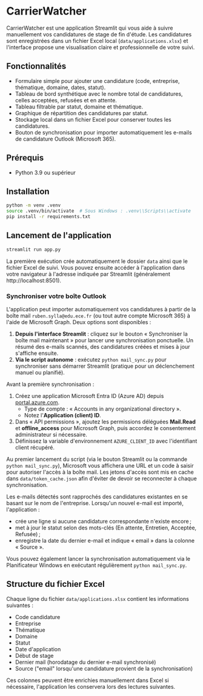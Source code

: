 # CarrierWatcher

CarrierWatcher est une application Streamlit qui vous aide à suivre manuellement vos candidatures de stage de fin d'étude. Les candidatures sont enregistrées dans un fichier Excel local (`data/applications.xlsx`) et l'interface propose une visualisation claire et professionnelle de votre suivi.

## Fonctionnalités

- Formulaire simple pour ajouter une candidature (code, entreprise, thématique, domaine, dates, statut).
- Tableau de bord synthétique avec le nombre total de candidatures, celles acceptées, refusées et en attente.
- Tableau filtrable par statut, domaine et thématique.
- Graphique de répartition des candidatures par statut.
- Stockage local dans un fichier Excel pour conserver toutes les candidatures.
- Bouton de synchronisation pour importer automatiquement les e-mails de candidature Outlook (Microsoft 365).


## Prérequis

- Python 3.9 ou supérieur

## Installation

```bash
python -m venv .venv
source .venv/bin/activate  # Sous Windows : .venv\\Scripts\\activate
pip install -r requirements.txt
```

## Lancement de l'application

```bash
streamlit run app.py
```

La première exécution crée automatiquement le dossier `data` ainsi que le fichier Excel de suivi. Vous pouvez ensuite accéder à l'application dans votre navigateur à l'adresse indiquée par Streamlit (généralement http://localhost:8501).


### Synchroniser votre boîte Outlook

L'application peut importer automatiquement vos candidatures à partir de la boîte mail `ruben.sylla@edu.ece.fr` (ou tout autre compte Microsoft 365) à l'aide de Microsoft Graph. Deux options sont disponibles :

1. **Depuis l'interface Streamlit** : cliquez sur le bouton « Synchroniser la boîte mail maintenant » pour lancer une synchronisation ponctuelle. Un résumé des e-mails scannés, des candidatures créées et mises à jour s'affiche ensuite.
2. **Via le script autonome** : exécutez `python mail_sync.py` pour synchroniser sans démarrer Streamlit (pratique pour un déclenchement manuel ou planifié).

Avant la première synchronisation :

1. Créez une application Microsoft Entra ID (Azure AD) depuis [portal.azure.com](https://portal.azure.com).
   - Type de compte : « Accounts in any organizational directory ».
   - Notez l'**Application (client) ID**.
2. Dans « API permissions », ajoutez les permissions déléguées **Mail.Read** et **offline_access** pour Microsoft Graph, puis accordez le consentement administrateur si nécessaire.
3. Définissez la variable d'environnement `AZURE_CLIENT_ID` avec l'identifiant client récupéré.

Au premier lancement du script (via le bouton Streamlit ou la commande `python mail_sync.py`), Microsoft vous affichera une URL et un code à saisir pour autoriser l'accès à la boîte mail. Les jetons d'accès sont mis en cache dans `data/token_cache.json` afin d'éviter de devoir se reconnecter à chaque synchronisation.

Les e-mails détectés sont rapprochés des candidatures existantes en se basant sur le nom de l'entreprise. Lorsqu'un nouvel e-mail est importé, l'application :

- crée une ligne si aucune candidature correspondante n'existe encore ;
- met à jour le statut selon des mots-clés (En attente, Entretien, Acceptée, Refusée) ;
- enregistre la date du dernier e-mail et indique « email » dans la colonne « Source ».

Vous pouvez également lancer la synchronisation automatiquement via le Planificateur Windows en exécutant régulièrement `python mail_sync.py`.

## Structure du fichier Excel

Chaque ligne du fichier `data/applications.xlsx` contient les informations suivantes :

- Code candidature
- Entreprise
- Thématique
- Domaine
- Statut
- Date d'application
- Début de stage
- Dernier mail (horodatage du dernier e-mail synchronisé)
- Source ("email" lorsqu'une candidature provient de la synchronisation)


Ces colonnes peuvent être enrichies manuellement dans Excel si nécessaire, l'application les conservera lors des lectures suivantes.
